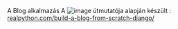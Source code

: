 A Blog alkalmazás A ![image](https://github.com/user-attachments/assets/ff676226-ab94-4db4-b754-0af696f049e2)
útmutatója alapján készült : [realpython.com/build-a-blog-from-scratch-django/](https://realpython.com/build-a-blog-from-scratch-django/)
